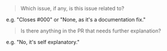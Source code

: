 <!---
Please read the following. Pull requests that do not adhere to these guidelines will very likely be closed.

Each pull request should, with the exception of minor documentation fixes, be associated with an open issue. If there is an associated open issue, then please continue by answering these two questions:  -->

> Which issue, if any, is this issue related to?

e.g. "Closes #000" or "None, as it's a documentation fix."

> Is there anything in the PR that needs further explanation?

e.g. "No, it's self explanatory."
